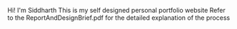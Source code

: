 Hi! I'm Siddharth
This is my self designed personal portfolio website
Refer to the ReportAndDesignBrief.pdf for the detailed explanation of the process
